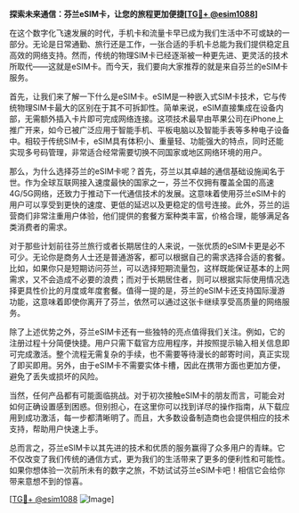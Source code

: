 **探索未来通信：芬兰eSIM卡，让您的旅程更加便捷[[TG💪+ @esim1088](https://t.me/s/esim1088)]**

在这个数字化飞速发展的时代，手机卡和流量卡早已成为我们生活中不可或缺的一部分。无论是日常通勤、旅行还是工作，一张合适的手机卡总能为我们提供稳定且高效的网络支持。然而，传统的物理SIM卡已经逐渐被一种更先进、更灵活的技术所取代——这就是eSIM卡。而今天，我们要向大家推荐的就是来自芬兰的eSIM卡服务。

首先，让我们来了解一下什么是eSIM卡。eSIM是一种嵌入式SIM卡技术，它与传统物理SIM卡最大的区别在于其不可拆卸性。简单来说，eSIM直接集成在设备内部，无需额外插入卡片即可完成网络连接。这项技术最早由苹果公司在iPhone上推广开来，如今已被广泛应用于智能手机、平板电脑以及智能手表等多种电子设备中。相较于传统SIM卡，eSIM具有体积小、重量轻、功能强大的特点，同时还能实现多号码管理，非常适合经常需要切换不同国家或地区网络环境的用户。

那么，为什么选择芬兰的eSIM卡呢？首先，芬兰以其卓越的通信基础设施闻名于世。作为全球互联网接入速度最快的国家之一，芬兰不仅拥有覆盖全国的高速4G/5G网络，还致力于推动下一代通信技术的发展。这意味着使用芬兰eSIM卡的用户可以享受到更快的速度、更低的延迟以及更稳定的信号连接。此外，芬兰的运营商们非常注重用户体验，他们提供的套餐方案种类丰富，价格合理，能够满足各类消费者的需求。

对于那些计划前往芬兰旅行或者长期居住的人来说，一张优质的eSIM卡更是必不可少。无论你是商务人士还是普通游客，都可以根据自己的需求选择合适的套餐。比如，如果你只是短期访问芬兰，可以选择短期流量包，这样既能保证基本的上网需求，又不会造成不必要的浪费；而对于长期居住者，则可以根据实际使用情况选择更具性价比的月度或年度套餐。值得一提的是，芬兰的eSIM卡还支持国际漫游功能，这意味着即使你离开了芬兰，依然可以通过这张卡继续享受高质量的网络服务。

除了上述优势之外，芬兰eSIM卡还有一些独特的亮点值得我们关注。例如，它的注册过程十分简便快捷。用户只需下载官方应用程序，并按照提示输入相关信息即可完成激活。整个流程无需复杂的手续，也不需要等待漫长的邮寄时间，真正实现了即买即用。另外，由于eSIM卡不需要实体卡槽，因此在携带方面也更加方便，避免了丢失或损坏的风险。

当然，任何产品都有可能面临挑战。对于初次接触eSIM卡的朋友而言，可能会对如何正确设置感到困惑。但别担心，在这里你可以找到详尽的操作指南，从下载应用到成功激活，每一步都清晰明了。而且，大多数设备制造商也会提供相应的技术支持，帮助用户快速上手。

总而言之，芬兰eSIM卡以其先进的技术和优质的服务赢得了众多用户的青睐。它不仅改变了我们传统的通信方式，更为我们的生活带来了更多的便利性和可能性。如果你想体验一次前所未有的数字之旅，不妨试试芬兰eSIM卡吧！相信它会给你带来意想不到的惊喜。

[[TG💪+ @esim1088](https://t.me/s/esim1088) ![Image](https://i.postimg.cc/4NQfJmqS/Snipaste-2025-05-13-00-14-12.png)]